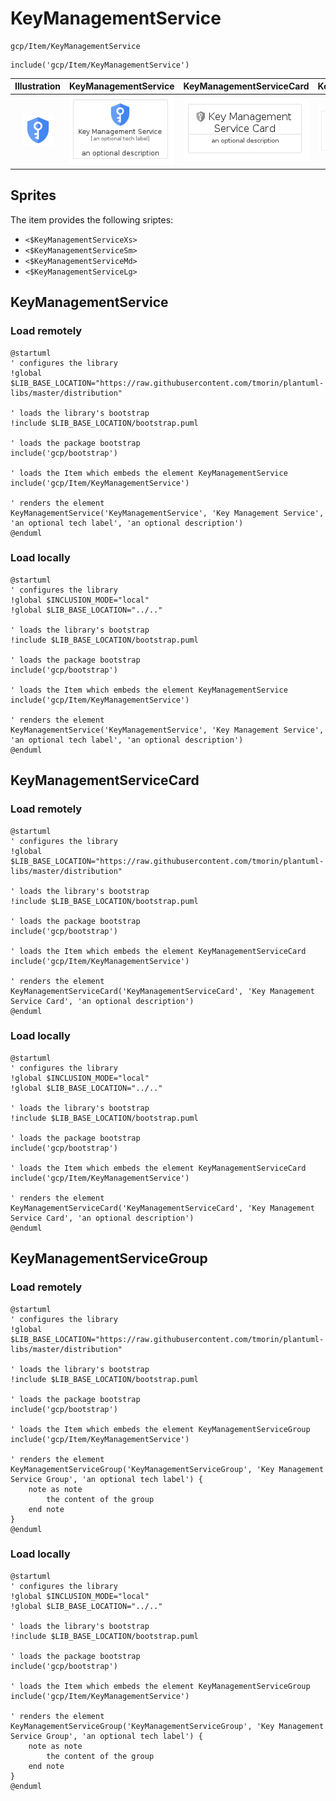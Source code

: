 # KeyManagementService


```text
gcp/Item/KeyManagementService
```

```text
include('gcp/Item/KeyManagementService')
```



| Illustration | KeyManagementService | KeyManagementServiceCard | KeyManagementServiceGroup |
| :---: | :---: | :---: | :---: |
| ![illustration for Illustration](../../gcp/Item/KeyManagementService.png) | ![illustration for KeyManagementService](../../gcp/Item/KeyManagementService.Local.png) | ![illustration for KeyManagementServiceCard](../../gcp/Item/KeyManagementServiceCard.Local.png) | ![illustration for KeyManagementServiceGroup](../../gcp/Item/KeyManagementServiceGroup.Local.png) |



## Sprites
The item provides the following sriptes:

- `<$KeyManagementServiceXs>`
- `<$KeyManagementServiceSm>`
- `<$KeyManagementServiceMd>`
- `<$KeyManagementServiceLg>`





## KeyManagementService

### Load remotely
```plantuml
@startuml
' configures the library
!global $LIB_BASE_LOCATION="https://raw.githubusercontent.com/tmorin/plantuml-libs/master/distribution"

' loads the library's bootstrap
!include $LIB_BASE_LOCATION/bootstrap.puml

' loads the package bootstrap
include('gcp/bootstrap')

' loads the Item which embeds the element KeyManagementService
include('gcp/Item/KeyManagementService')

' renders the element
KeyManagementService('KeyManagementService', 'Key Management Service', 'an optional tech label', 'an optional description')
@enduml
```

### Load locally
```plantuml
@startuml
' configures the library
!global $INCLUSION_MODE="local"
!global $LIB_BASE_LOCATION="../.."

' loads the library's bootstrap
!include $LIB_BASE_LOCATION/bootstrap.puml

' loads the package bootstrap
include('gcp/bootstrap')

' loads the Item which embeds the element KeyManagementService
include('gcp/Item/KeyManagementService')

' renders the element
KeyManagementService('KeyManagementService', 'Key Management Service', 'an optional tech label', 'an optional description')
@enduml
```

## KeyManagementServiceCard

### Load remotely
```plantuml
@startuml
' configures the library
!global $LIB_BASE_LOCATION="https://raw.githubusercontent.com/tmorin/plantuml-libs/master/distribution"

' loads the library's bootstrap
!include $LIB_BASE_LOCATION/bootstrap.puml

' loads the package bootstrap
include('gcp/bootstrap')

' loads the Item which embeds the element KeyManagementServiceCard
include('gcp/Item/KeyManagementService')

' renders the element
KeyManagementServiceCard('KeyManagementServiceCard', 'Key Management Service Card', 'an optional description')
@enduml
```

### Load locally
```plantuml
@startuml
' configures the library
!global $INCLUSION_MODE="local"
!global $LIB_BASE_LOCATION="../.."

' loads the library's bootstrap
!include $LIB_BASE_LOCATION/bootstrap.puml

' loads the package bootstrap
include('gcp/bootstrap')

' loads the Item which embeds the element KeyManagementServiceCard
include('gcp/Item/KeyManagementService')

' renders the element
KeyManagementServiceCard('KeyManagementServiceCard', 'Key Management Service Card', 'an optional description')
@enduml
```

## KeyManagementServiceGroup

### Load remotely
```plantuml
@startuml
' configures the library
!global $LIB_BASE_LOCATION="https://raw.githubusercontent.com/tmorin/plantuml-libs/master/distribution"

' loads the library's bootstrap
!include $LIB_BASE_LOCATION/bootstrap.puml

' loads the package bootstrap
include('gcp/bootstrap')

' loads the Item which embeds the element KeyManagementServiceGroup
include('gcp/Item/KeyManagementService')

' renders the element
KeyManagementServiceGroup('KeyManagementServiceGroup', 'Key Management Service Group', 'an optional tech label') {
    note as note
        the content of the group
    end note
}
@enduml
```

### Load locally
```plantuml
@startuml
' configures the library
!global $INCLUSION_MODE="local"
!global $LIB_BASE_LOCATION="../.."

' loads the library's bootstrap
!include $LIB_BASE_LOCATION/bootstrap.puml

' loads the package bootstrap
include('gcp/bootstrap')

' loads the Item which embeds the element KeyManagementServiceGroup
include('gcp/Item/KeyManagementService')

' renders the element
KeyManagementServiceGroup('KeyManagementServiceGroup', 'Key Management Service Group', 'an optional tech label') {
    note as note
        the content of the group
    end note
}
@enduml
```

